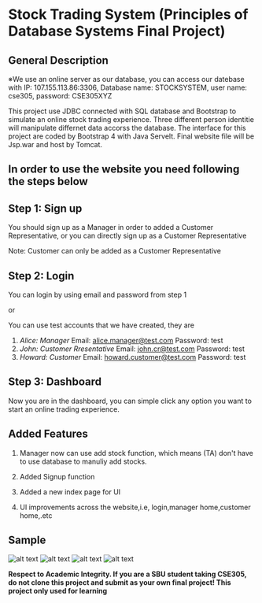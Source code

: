 # Stock Trading System (Principles of Database Systems Final Project)
## General Description
※We use an online server as our database, you can access our datebase with IP: 107.155.113.86:3306, Database name: STOCKSYSTEM, user name: cse305, password: CSE305XYZ

This project use JDBC connected with SQL database and Bootstrap to simulate an online stock trading experience. Three different person identitie will manipulate differnet data accorss the database. The interface for this project are coded by Bootstrap 4 with Java Servelt. Final website file will be Jsp.war and host by Tomcat.

## In order to use the website you need following the steps below
## Step 1: Sign up
You should sign up as a Manager in order to added a Customer Representative, 
or you can directly sign up as a Customer Representative

Note: Customer can only be added as a Customer Representative

## Step 2: Login
You can login by using email and password from step 1 

or

You can use test accounts that we have created, they are

1. *Alice: Manager*  Email: alice.manager@test.com Password: test
2. *John: Customer Rresentative*    Email: john.cr@test.com Password: test
3. *Howard: Customer* Email: howard.customer@test.com Password: test

## Step 3: Dashboard 
Now you are in the dashboard, you can simple click any option you want to start an online trading experience.


## Added Features

1. Manager now can use add stock function, which means (TA) don't have to use database to manuliy add stocks.

2. Added Signup function

3. Added a new index page for UI

4. UI improvements across the website,i.e, login,manager home,customer home,.etc

## Sample
![alt text](https://raw.githubusercontent.com/LinPsPs/StockTradingSystem/master/home.png "home.png")
![alt text](https://raw.githubusercontent.com/LinPsPs/StockTradingSystem/master/signup.png "signup.png")
![alt text](https://raw.githubusercontent.com/LinPsPs/StockTradingSystem/master/customer.png "customer.png")
![alt text](https://raw.githubusercontent.com/LinPsPs/StockTradingSystem/master/orders.png "orders.png")

**Respect to Academic Integrity. If you are a SBU student taking CSE305, do not clone this project and submit as your own final project! This project only used for learning**
